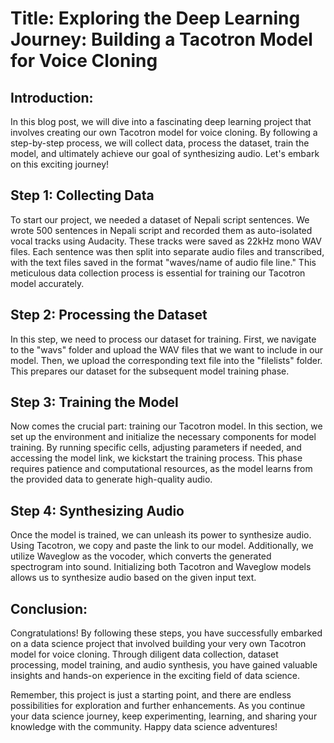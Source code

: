 # Title: Exploring the Deep Learning Journey: Building a Tacotron Model for Voice Cloning

## Introduction:
In this blog post, we will dive into a fascinating deep learning  project that involves creating our own Tacotron model for voice cloning. By following a step-by-step process, we will collect data, process the dataset, train the model, and ultimately achieve our goal of synthesizing audio. Let's embark on this exciting journey!

## Step 1: Collecting Data
To start our project, we needed a dataset of Nepali script sentences. We wrote 500 sentences in Nepali script and recorded them as auto-isolated vocal tracks using Audacity. These tracks were saved as 22kHz mono WAV files. Each sentence was then split into separate audio files and transcribed, with the text files saved in the format "waves/name of audio file line." This meticulous data collection process is essential for training our Tacotron model accurately.

## Step 2: Processing the Dataset
In this step, we need to process our dataset for training. First, we navigate to the "wavs" folder and upload the WAV files that we want to include in our model. Then, we upload the corresponding text file into the "filelists" folder. This prepares our dataset for the subsequent model training phase.

## Step 3: Training the Model
Now comes the crucial part: training our Tacotron model. In this section, we set up the environment and initialize the necessary components for model training. By running specific cells, adjusting parameters if needed, and accessing the model link, we kickstart the training process. This phase requires patience and computational resources, as the model learns from the provided data to generate high-quality audio.

## Step 4: Synthesizing Audio
Once the model is trained, we can unleash its power to synthesize audio. Using Tacotron, we copy and paste the link to our model. Additionally, we utilize Waveglow as the vocoder, which converts the generated spectrogram into sound. Initializing both Tacotron and Waveglow models allows us to synthesize audio based on the given input text.

## Conclusion:
Congratulations! By following these steps, you have successfully embarked on a data science project that involved building your very own Tacotron model for voice cloning. Through diligent data collection, dataset processing, model training, and audio synthesis, you have gained valuable insights and hands-on experience in the exciting field of data science.

Remember, this project is just a starting point, and there are endless possibilities for exploration and further enhancements. As you continue your data science journey, keep experimenting, learning, and sharing your knowledge with the community. Happy data science adventures!